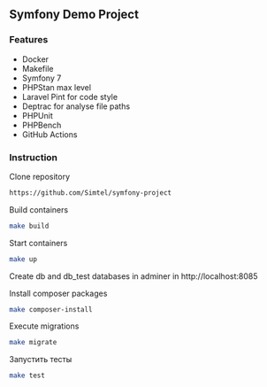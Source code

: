 ## Symfony Demo Project

### Features
- Docker
- Makefile
- Symfony 7
- PHPStan max level
- Laravel Pint for code style
- Deptrac for analyse file paths
- PHPUnit
- PHPBench
- GitHub Actions

### Instruction
Clone repository

```bash
https://github.com/Simtel/symfony-project
```

Build containers 

```bash
make build
```

Start containers
```bash
make up
```

Create db and db_test databases in adminer in http://localhost:8085

Install composer packages
```bash
make composer-install
```

Execute migrations
```bash
make migrate
```

Запустить тесты
```bash
make test
```